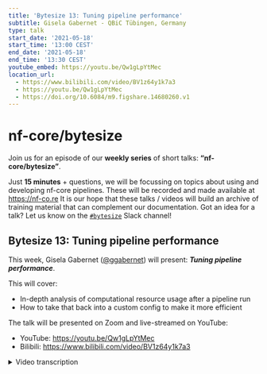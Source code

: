 ```yaml
---
title: 'Bytesize 13: Tuning pipeline performance'
subtitle: Gisela Gabernet - QBiC Tübingen, Germany
type: talk
start_date: '2021-05-18'
start_time: '13:00 CEST'
end_date: '2021-05-18'
end_time: '13:30 CEST'
youtube_embed: https://youtu.be/Qw1gLpYtMec
location_url:
  - https://www.bilibili.com/video/BV1z64y1k7a3
  - https://youtu.be/Qw1gLpYtMec
  - https://doi.org/10.6084/m9.figshare.14680260.v1
---
```


# nf-core/bytesize

Join us for an episode of our **weekly series** of short talks: **“nf-core/bytesize”**.

Just **15 minutes** + questions, we will be focussing on topics about using and developing nf-core pipelines.
These will be recorded and made available at <https://nf-co.re>
It is our hope that these talks / videos will build an archive of training material that can complement our documentation.
Got an idea for a talk? Let us know on the [`#bytesize`](https://nfcore.slack.com/channels/bytesize) Slack channel!

## Bytesize 13: Tuning pipeline performance

This week, Gisela Gabernet ([@ggabernet](http://github.com/ggabernet/)) will present: _**Tuning pipeline performance**_.

This will cover:

- In-depth analysis of computational resource usage after a pipeline run
- How to take that back into a custom config to make it more efficient

The talk will be presented on Zoom and live-streamed on YouTube:

- YouTube: <https://youtu.be/Qw1gLpYtMec>
- Bilibili: <https://www.bilibili.com/video/BV1z64y1k7a3>

<details markdown="1"><summary>Video transcription</summary>
:::note
The content has been edited to make it reader-friendly
:::

[0:47](https://youtu.be/Qw1gLpYtMec?list=PL3xpfTVZLcNiSvvPWORbO32S1WDJqKp1e&t=47) I will talk about tuning pipeline performance and specify the resource requirements for your pipelines. So, here’s the background, maybe you are a pipeline developer of a Nextflow pipeline and you’d like to incorporate your pipeline into nf-core or maybe you’ve found an nf-core pipeline that you would like to use to work with your own data.

[1:13](https://youtu.be/Qw1gLpYtMec?list=PL3xpfTVZLcNiSvvPWORbO32S1WDJqKp1e&t=73) Then you are ready to launch your pipeline to your local cluster or commercial cloud infrastructure with potentially high amounts of input data. The nice thing about nf-core pipelines is that we have a predefined set of resource requirements that should allow you to more or less effortlessly launch your pipelines across all these infrastructures. So I’m going to cover how we set this up and tweak it in case you need to.

[2:01](https://youtu.be/Qw1gLpYtMec?list=PL3xpfTVZLcNiSvvPWORbO32S1WDJqKp1e&t=121) When writing a Nextflow pipeline, for each process of the pipeline, there is a default possibility for specifying resource requests. This is for example, the number of CPUs that this process will use, how much memory this process will need, and for how long that job can run. It is important to efficiently request those resources in the cluster or cloud scheduler. If you request fewer resources, and your job exceeds what you’ve requested, it will be killed. On the other hand, if you request too much, you end up using your cluster inefficiently, which can result in unnecessary costs. So it is important to find a balance.

[3:11](https://youtu.be/Qw1gLpYtMec?list=PL3xpfTVZLcNiSvvPWORbO32S1WDJqKp1e&t=191) There is no magic formula to find the best configuration, but let’s have a look at something that could help. So start small and then go big. But here’s another very nice tool, which is the Nextflow execution report that can help you define your resource requests. So when running an nf-core pipeline, there’s a subfolder called `pipeline_info` under the pipeline results folder, where you can find the Nextflow execution report. We’re now going to have a look at a sample execution report for `nf-core/rnaseq`.

[4:03](https://youtu.be/Qw1gLpYtMec?list=PL3xpfTVZLcNiSvvPWORbO32S1WDJqKp1e&t=243) So in this Nextflow report for `nf-core/rnaseq`, you can see that it’s run all the processes successfully.

[4:19](https://youtu.be/Qw1gLpYtMec?list=PL3xpfTVZLcNiSvvPWORbO32S1WDJqKp1e&t=259) An interesting section of this report is the report on resource usage.

[4:22](https://youtu.be/Qw1gLpYtMec?list=PL3xpfTVZLcNiSvvPWORbO32S1WDJqKp1e&t=262) Here you see that for each of the processes of the pipeline. It lists how many CPUs were used for each process.

[4:36](https://youtu.be/Qw1gLpYtMec?list=PL3xpfTVZLcNiSvvPWORbO32S1WDJqKp1e&t=276) It also shows the statistics across the different samples that were running in the pipeline.

[4:46](https://youtu.be/Qw1gLpYtMec?list=PL3xpfTVZLcNiSvvPWORbO32S1WDJqKp1e&t=286) You can see the raw usage and there’s another tab that allows you to see what percentage of the allocated resources were actually used.

[4:57](https://youtu.be/Qw1gLpYtMec?list=PL3xpfTVZLcNiSvvPWORbO32S1WDJqKp1e&t=297) In this case, you’d like to optimise that so that you use most of the allocated resources, while also leaving a margin for larger samples that can take longer than usual.

[5:16](https://youtu.be/Qw1gLpYtMec?list=PL3xpfTVZLcNiSvvPWORbO32S1WDJqKp1e&t=316) We also have a section for memory requests. Here you can see the physical RAM that each of the processors used, the virtual RAM, and the percentage of the allocated RAM that was actually used by the processors.

[5:36](https://youtu.be/Qw1gLpYtMec?list=PL3xpfTVZLcNiSvvPWORbO32S1WDJqKp1e&t=336) Finally, there’s also a section on the duration for each process.

[5:48](https://youtu.be/Qw1gLpYtMec?list=PL3xpfTVZLcNiSvvPWORbO32S1WDJqKp1e&t=348) One recommendation would be to use some defaults that seem sensible and then have a look at the resource usage report.

[6:10](https://youtu.be/Qw1gLpYtMec?list=PL3xpfTVZLcNiSvvPWORbO32S1WDJqKp1e&t=370) When you’re developing a pipeline and writing the code, this can be specified as a part of the Nextflow configuration, so that would be a part of `nextflow.config` for most Nextflow pipelines. For nf-core pipelines, we have this resource configuration in a separate file, so that’s easier and cleaner to read. That one is called `base.config` and can be found in the subdirectory confs of the pipeline. This base.config is imported inside the main nextflow.config, so inside this config file there’s the process scope where the defaults of CPU, memory, and time requested for each process is defined. In this case, the default would be one CPU, 6 GB of memory, and four hours of time. This is not going to be enough for all the processes in the pipeline. Another thing that we can see from this default configuration is that we have these resources multiplied by `task.attempt`. Whenever a process is retried, the number of requested resources will be doubled. These can be defined with the exit statements `errorStrategy`, `maxRetries`, `maxErrors`. We can also see if a process should be retried or finished depending on the exit status. So in this case for nf-core/rnaseq, if the jobs end with one of these exit statuses, that process will either be retried after doubling the initial resource requests or will be finished with this `maxRetries` option. You can also define how many times the process should be retried. In this case, it’s just one, so it will be retried once. If it ends with one of these exit status codes, it will be retried with double the number of requested resources. Finally, another thing that we see here in the default process definition is this `check_max` function. This ensures that the resources you request for each of the processes don’t exceed the available maximum computing resources. We will later see how to define these, but in a nutshell, if you’d like to launch a pipeline within your institutional cluster, you have a maximum amount of memory and number of CPUs that each node has. So this ensures that this request on exit does not exceed those maximum resources.

[9:28](https://youtu.be/Qw1gLpYtMec?list=PL3xpfTVZLcNiSvvPWORbO32S1WDJqKp1e&t=568) It could be the default that is there for each of the processes, but these would likely be insufficient for all the processes in the pipeline. So it should be defined if some processes need more resources. For nf-core pipelines, we define this in the base.config that specifies different types of processes. So for example process_low that will need more resources as a default but still low resources or process_medium that will increase to a minimum resource definition here. This is done via labels and this code will also be a part of the nf-core template, so you don’t need to define this. You should just try to use those labels as they are defined in the base.config when defining your own processes. So for example, for the `FASTQC` process, this one contains a process_medium label already, meaning that for this process, these resource requests will be used. You can also define these labels for new processes as part of nf-core pipelines. Then the resource request definitions are already pretty fine.

[10:58](https://youtu.be/Qw1gLpYtMec?list=PL3xpfTVZLcNiSvvPWORbO32S1WDJqKp1e&t=658) However for some of the processes, you might need to define some defaults that don’t match any of the labels here. In this case you can also define the base resources request for that process `withNAME` statement, and there you provide the name of the process directly instead of a label.

[11:26](https://youtu.be/Qw1gLpYtMec?list=PL3xpfTVZLcNiSvvPWORbO32S1WDJqKp1e&t=686) In the case of DSL2, the name of the process should still be the name that defines part of the pipeline code and not also include the name of the workflow or sub-workflow where this module is present. So that’s how a specific request can be defined.

[11:56](https://youtu.be/Qw1gLpYtMec?list=PL3xpfTVZLcNiSvvPWORbO32S1WDJqKp1e&t=711) So that in principle is taken care of for nf-core pipelines. However, sometimes you might want to change those defaults that are defined for a specific pipeline. So when you’re using an nf-core pipeline, one of the first things you need to define resource-wise is what the maximum resources you have are, be it in your local computer or on the cluster that you are using. This can be done directly via pipeline parameters - all nf-core pipelines have the parameters `--max_memory`, `max_cpus`, and `--max_time` - and you can directly specify the maximum resources there. But if you’re using nf-core pipelines often within your cluster, it is a good idea to define an institutional config profile (see [Bytesize#10](https://nf-co.re/events/2021/bytesize-10-institutional-profiles) as part of the nf-core configs repository. The max resources would already be defined as part of this institutional profile.

[13:24](https://youtu.be/Qw1gLpYtMec?list=PL3xpfTVZLcNiSvvPWORbO32S1WDJqKp1e&t=804) What if you would like to define not only the maximum resources but also tweak the resource request for a specific process because you have especially large samples or small samples, you can do that with a custom nextflow.config. It’s also possible to provide nextflow.config with the -c parameter, and inside this custom config, you can define using the same syntax as before. Special resource requests for the process that you’d like to change for example in the case of MarkDuplicates, the process requests a change to 20 GB and CPUs to 20. So that’s in case you’re a pipeline user and you’d like to change requests for a specific process. If you have that often, you would need to change the defaults of a specific pipeline when running it for your data. You can also contact us on Slack so that we take care of these defaults and tweak them so that most users don’t face those issues. Or even open a pull request yourself to the base.config to change these defaults.

[15:09](https://youtu.be/Qw1gLpYtMec?list=PL3xpfTVZLcNiSvvPWORbO32S1WDJqKp1e&t=909) So that’s what I wanted to cover today. Reach out on Slack if you have any questions.

</details>
